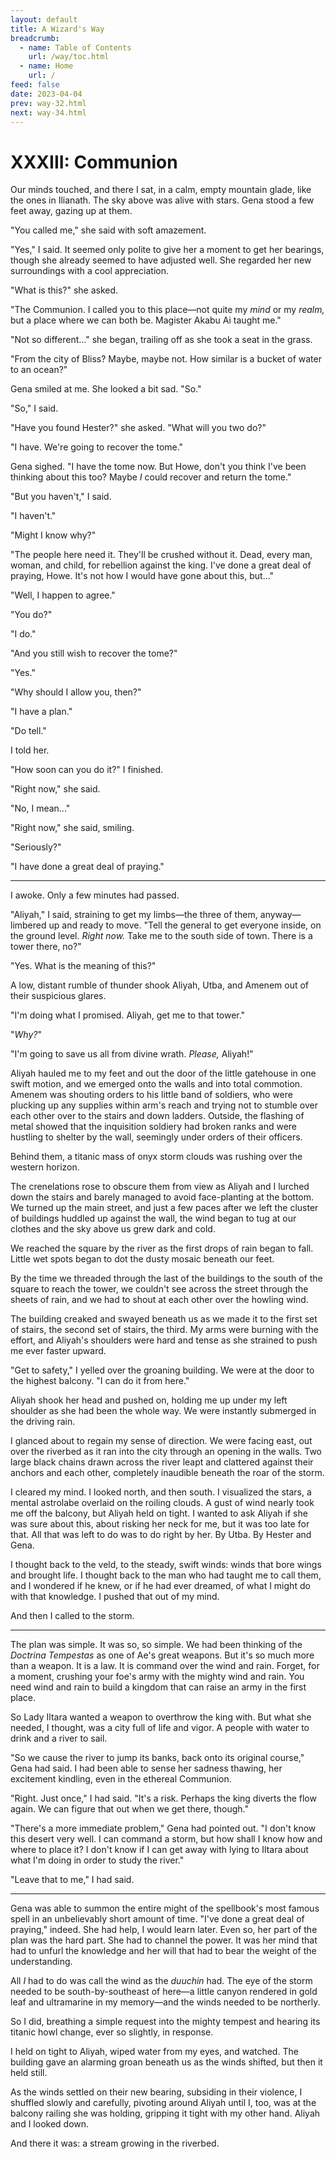 ```yaml
---
layout: default
title: A Wizard's Way
breadcrumb:
  - name: Table of Contents
    url: /way/toc.html
  - name: Home
    url: /
feed: false
date: 2023-04-04
prev: way-32.html
next: way-34.html
---
```


# XXXIII: Communion

Our minds touched, and there I sat, in a calm, empty mountain glade, like the ones in Ilianath. The sky above was alive with stars. Gena stood a few feet away, gazing up at them.

"You called me," she said with soft amazement.

"Yes," I said. It seemed only polite to give her a moment to get her bearings, though she already seemed to have adjusted well. She regarded her new surroundings with a cool appreciation.

"What is this?" she asked.

"The Communion. I called you to this place—not quite my _mind_ or my _realm,_ but a place where we can both be. Magister Akabu Ai taught me."

"Not so different..." she began, trailing off as she took a seat in the grass.

"From the city of Bliss? Maybe, maybe not. How similar is a bucket of water to an ocean?"

Gena smiled at me. She looked a bit sad. "So."

"So," I said.

"Have you found Hester?" she asked. "What will you two do?"

"I have. We're going to recover the tome."

Gena sighed. "I have the tome now. But Howe, don't you think I've been thinking about this too? Maybe _I_ could recover and return the tome."

"But you haven't," I said.

"I haven't."

"Might I know why?"

"The people here need it. They'll be crushed without it. Dead, every man, woman, and child, for rebellion against the king. I've done a great deal of praying, Howe. It's not how I would have gone about this, but..."

"Well, I happen to agree."

"You do?"

"I do."

"And you still wish to recover the tome?"

"Yes."

"Why should I allow you, then?"

"I have a plan."

"Do tell."

I told her.

"How soon can you do it?" I finished.

"Right now," she said.

"No, I mean..."

"Right now," she said, smiling.

"Seriously?"

"I have done a great deal of praying."

---

I awoke. Only a few minutes had passed.

"Aliyah," I said, straining to get my limbs—the three of them, anyway—limbered up and ready to move. "Tell the general to get everyone inside, on the ground level. *Right now.* Take me to the south side of town. There is a tower there, no?"

"Yes. What is the meaning of this?"

A low, distant rumble of thunder shook Aliyah, Utba, and Amenem out of their suspicious glares.

"I'm doing what I promised. Aliyah, get me to that tower."

"_Why?_"

"I'm going to save us all from divine wrath. _Please,_ Aliyah!"

Aliyah hauled me to my feet and out the door of the little gatehouse in one swift motion, and we emerged onto the walls and into total commotion. Amenem was shouting orders to his little band of soldiers, who were plucking up any supplies within arm's reach and trying not to stumble over each other over to the stairs and down ladders. Outside, the flashing of metal showed that the inquisition soldiery had broken ranks and were hustling to shelter by the wall, seemingly under orders of their officers.

Behind them, a titanic mass of onyx storm clouds was rushing over the western horizon.

The crenelations rose to obscure them from view as Aliyah and I lurched down the stairs and barely managed to avoid face-planting at the bottom. We turned up the main street, and just a few paces after we left the cluster of buildings huddled up against the wall, the wind began to tug at our clothes and the sky above us grew dark and cold.

We reached the square by the river as the first drops of rain began to fall. Little wet spots began to dot the dusty mosaic beneath our feet.

By the time we threaded through the last of the buildings to the south of the square to reach the tower, we couldn't see across the street through the sheets of rain, and we had to shout at each other over the howling wind.

The building creaked and swayed beneath us as we made it to the first set of stairs, the second set of stairs, the third. My arms were burning with the effort, and Aliyah's shoulders were hard and tense as she strained to push me ever faster upward.

"Get to safety," I yelled over the groaning building. We were at the door to the highest balcony. "I can do it from here."

Aliyah shook her head and pushed on, holding me up under my left shoulder as she had been the whole way. We were instantly submerged in the driving rain.

I glanced about to regain my sense of direction. We were facing east, out over the riverbed as it ran into the city through an opening in the walls. Two large black chains drawn across the river leapt and clattered against their anchors and each other, completely inaudible beneath the roar of the storm.

I cleared my mind. I looked north, and then south. I visualized the stars, a mental astrolabe overlaid on the roiling clouds. A gust of wind nearly took me off the balcony, but Aliyah held on tight. I wanted to ask Aliyah if she was sure about this, about risking her neck for me, but it was too late for that. All that was left to do was to do right by her. By Utba. By Hester and Gena.

I thought back to the veld, to the steady, swift winds: winds that bore wings and brought life. I thought back to the man who had taught me to call them, and I wondered if he knew, or if he had ever dreamed, of what I might do with that knowledge. I pushed that out of my mind.

And then I called to the storm.

---

The plan was simple. It was so, so simple. We had been thinking of the _Doctrina Tempestas_ as one of Ae's great weapons. But it's so much more than a weapon. It is a law. It is command over the wind and rain. Forget, for a moment, crushing your foe's army with the mighty wind and rain. You need wind and rain to build a kingdom that can raise an army in the first place.

So Lady Iltara wanted a weapon to overthrow the king with. But what she needed, I thought, was a city full of life and vigor. A people with water to drink and a river to sail.

"So we cause the river to jump its banks, back onto its original course," Gena had said. I had been able to sense her sadness thawing, her excitement kindling, even in the ethereal Communion.

"Right. Just once," I had said. "It's a risk. Perhaps the king diverts the flow again. We can figure that out when we get there, though."

"There's a more immediate problem," Gena had pointed out. "I don't know this desert very well. I can command a storm, but how shall I know how and where to place it? I don't know if I can get away with lying to Iltara about what I'm doing in order to study the river."

"Leave that to me," I had said.

---

Gena was able to summon the entire might of the spellbook's most famous spell in an unbelievably short amount of time. "I've done a great deal of praying," indeed. She had help, I would learn later. Even so, her part of the plan was the hard part. She had to channel the power. It was her mind that had to unfurl the knowledge and her will that had to bear the weight of the understanding.

All _I_ had to do was call the wind as the _duuchin_ had. The eye of the storm needed to be south-by-southeast of here—a little canyon rendered in gold leaf and ultramarine in my memory—and the winds needed to be northerly.

So I did, breathing a simple request into the mighty tempest and hearing its titanic howl change, ever so slightly, in response.

I held on tight to Aliyah, wiped water from my eyes, and watched. The building gave an alarming groan beneath us as the winds shifted, but then it held still.

As the winds settled on their new bearing, subsiding in their violence, I shuffled slowly and carefully, pivoting around Aliyah until I, too, was at the balcony railing she was holding, gripping it tight with my other hand. Aliyah and I looked down.

And there it was: a stream growing in the riverbed.

